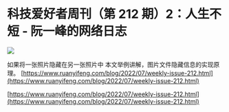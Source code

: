 # 科技爱好者周刊（第 212 期）2：人生不短 - 阮一峰的网络日志
![](https://cdn.beekka.com/blogimg/asset/220204/bg2022042902.webp)

如果将一张照片隐藏在另一张照片中
本文举例讲解，图片文件隐藏信息的实现原理。 
 [https://www.ruanyifeng.com/blog/2022/07/weekly-issue-212.html](https://www.ruanyifeng.com/blog/2022/07/weekly-issue-212.html)

 [https://www.ruanyifeng.com/blog/2022/07/weekly-issue-212.html](https://www.ruanyifeng.com/blog/2022/07/weekly-issue-212.html)
